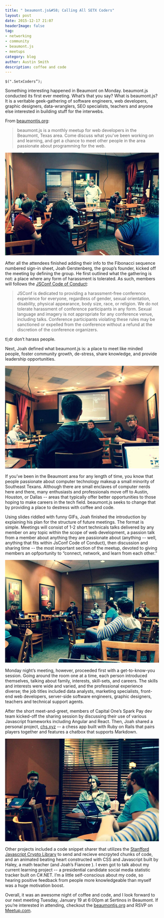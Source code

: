 ```yaml
---
title: " beaumont.js&#58; Calling All SETX Coders"
layout: post
date: 2015-12-17 21:07
headerImage: false
tag:
- networking
- community
- beaumont.js
- meetups
category: blog
author: Austin Smith
description: coffee and code
---
```

  

```
$(".SetxCoders”);
```
Something interesting happened in Beaumont on Monday. beaumont.js conducted its first ever meeting. What’s that you say? What is beaumont.js? It is a veritable geek-gathering of software engineers, web developers, graphic designers, data-wranglers, SEO specialists, teachers and anyone else interested in building stuff for the interwebs. 

From [beaumontjs.org](http://beaumontjs.org/):
>beaumont.js is a monthly meetup for web developers in the Beaumont, Texas area. Come discuss what you've been working on and learning, and get a chance to meet other people in the area passionate about programming for the web.

<div class="row">
    <a href="/images/bmtjs03.jpg" class="thumbnail">
        <img src="/images/bmtjs03.jpg" class="blog-img"/>
    </a>
</div>

After all the attendees finished adding their info to the Fibonacci sequence numbered sign-in sheet, Joah Gerstenberg, the group’s founder, kicked off the meeting by defining the group. He first outlined what the gathering is not: a place where any form of harassment is tolerated. As such, members will follows the [JSConf Code of Conduct](http://jsconf.com/codeofconduct.html):

>JSConf is dedicated to providing a harassment-free conference experience for everyone, regardless of gender, sexual orientation, disability, physical appearance, body size, race, or religion. We do not tolerate harassment of conference participants in any form. Sexual language and imagery is not appropriate for any conference venue, including talks. Conference participants violating these rules may be sanctioned or expelled from the conference without a refund at the discretion of the conference organizers.

tl;dr don’t harass people.

Next, Joah defined what beaumont.js is: a place to meet like minded people, foster community growth,  de-stress, share knowledge, and provide leadership opportunities. 

<div class="row">
    <a href="/images/bmtjs02.jpg" class="thumbnail">
        <img src="/images/bmtjs02.jpg" class="blog-img"/>
    </a>
</div> 

If you’ve been in the Beaumont area for any length of time, you know that people passionate about computer technology makeup a small minority of Southeast Texans. Although there are small enclaves of computer nerds here and there, many enthusiasts and professionals move off to Austin, Houston, or Dallas -- areas that typically offer better opportunities to those hoping to make careers in the tech field. beaumont.js seeks to change that by providing a place to destress with coffee and code. 


Using slides riddled with funny GIFs, Joah finished the introduction by explaining his plan for the structure of future meetings. The format is simple. Meetings will consist of 1-2 short technicals talks delivered by any member on any topic within the scope of web development, a passion talk from a member about anything they are passionate about (anything -- well, anything that fits within JsConf Code of Conduct), then discussion and sharing time -- the most important section of the meetup, devoted to giving members an opfportunity to “connect, network, and learn from each other.” 

<div class="row">
    <a href="/images/bmtjs04.jpg" class="thumbnail">
        <img src="/images/bmtjs04.jpg" class="blog-img"/>
    </a>
</div>

Monday night’s meeting, however, proceeded first with a get-to-know-you session. Going around the room one at a time, each person introduced themselves, talking about family, interests, skill-sets, and careers. The skills and interests were wide and varied, and the professional experience diverse; the job titles included data analysts, marketing specialists, front-end web developers, server-side software engineers, graphic designers, teachers and technical support agents.  

After the short meet-and-greet, members of Capital One’s Spark Pay dev team kicked-off the sharing session by discussing their use of various Javascript frameworks including Angular and React. Then, Joah shared a personal project, [chs.xyz](http://chs.xyz/) -- a chess app built with Ruby on Rails that pairs players together and features a chatbox that supports Markdown. 

<div class="row">
    <a href="/images/bmtjs01.jpg" class="thumbnail">
        <img src="/images/bmtjs01.jpg" class="blog-img"/>
    </a>
</div>

Other projects included a code snippet sharer that utilizes the [Stanfford Javascript Crypto Library](https://crypto.stanford.edu/sjcl/)  to send and recieve encrpyted chunks of code, and an animated beating heart constructed with CSS and Javascript built by Haley, a math teacher (and Joah’s Fiancee <i class="fa fa-heart"></i>). I even got to talk about my current learning project -- a presidential candidate social media statistic tracker built on C#.NET. I’m a little self-conscious about my code, so hearing positive feedback from people more knowledgeable than myself was a huge motivation boost. 

Overall, it was an awesome night of coffee and code, and I look forward to our next meeting Tuesday, January 19 at 6:00pm at Sertinos in Beaumont. If you’re interested in attending, checkout the [beaumontjs.org](http://beaumontjs.org/) and RSVP on [Meetup.com](http://www.meetup.com/beaumontjs/events/227429008/). 